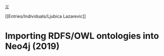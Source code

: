 [🇿](zotero://select/library/items/82RVPPNK)

[[Entries/Individuals/Ljubica Lazarevic]] 
# Importing RDFS/OWL ontologies into Neo4j (2019)

